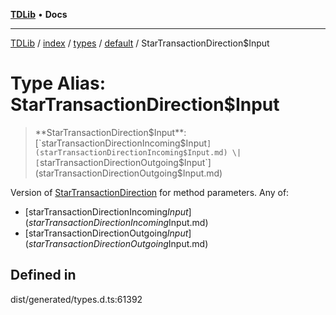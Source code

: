 [**TDLib**](../../../../../../README.md) • **Docs**

***

[TDLib](../../../../../../modules.md) / [index](../../../../../README.md) / [types](../../../README.md) / [default](../README.md) / StarTransactionDirection$Input

# Type Alias: StarTransactionDirection$Input

> **StarTransactionDirection$Input**: [`starTransactionDirectionIncoming$Input`](starTransactionDirectionIncoming$Input.md) \| [`starTransactionDirectionOutgoing$Input`](starTransactionDirectionOutgoing$Input.md)

Version of [StarTransactionDirection](StarTransactionDirection.md) for method parameters.
Any of:
- [starTransactionDirectionIncoming$Input](starTransactionDirectionIncoming$Input.md)
- [starTransactionDirectionOutgoing$Input](starTransactionDirectionOutgoing$Input.md)

## Defined in

dist/generated/types.d.ts:61392

